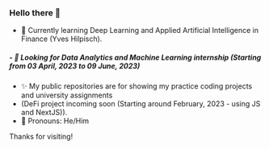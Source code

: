 ### Hello there 👋

- 📖 Currently learning Deep Learning and Applied Artificial Intelligence in Finance (Yves Hilpisch).
##### - 👯 Looking for Data Analytics and Machine Learning internship (Starting from 03 April, 2023 to 09 June, 2023)
- ✨ My public repositories are for showing my practice coding projects and university assignments 
- (DeFi project incoming soon (Starting around February, 2023 - using JS and NextJS)).
- 🤵 Pronouns: He/Him
 

Thanks for visiting!

<!--
**AlienX77-cmd/AlienX77-cmd** is a ✨ _special_ ✨ repository because its `README.md` (this file) appears on your GitHub profile.

Here are some ideas to get you started:

- 🔭 I’m currently working on ...
- 🌱 I’m currently learning ...
- 👯 I’m looking to collaborate on ...
- 🤔 I’m looking for help with ...
- 💬 Ask me about ...
- 📫 How to reach me: ...
- 😄 Pronouns: ...
- ⚡ Fun fact: ...
-->
